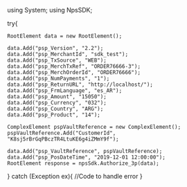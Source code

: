 using System;
using NpsSDK;

try{

    RootElement data = new RootElement();

    data.Add("psp_Version", "2.2");
    data.Add("psp_MerchantId", "sdk_test");
    data.Add("psp_TxSource", "WEB");
    data.Add("psp_MerchTxRef", "ORDER76666-3");
    data.Add("psp_MerchOrderId", "ORDER76666");
    data.Add("psp_NumPayments", "1");
    data.Add("psp_ReturnURL", "http://localhost/");
    data.Add("psp_FrmLanguage", "es_AR");
    data.Add("psp_Amount", "15050");
    data.Add("psp_Currency", "032");
    data.Add("psp_Country", "ARG");
    data.Add("psp_Product", "14");

    ComplexElement pspVaultReference = new ComplexElement();
    pspVaultReference.Add("CustomerId", "K8sj5rBrGqPBczTR4LtuKE6g4iZMmY9f");

    data.Add("psp_VaultReference", pspVaultReference);
    data.Add("psp_PosDateTime", "2019-12-01 12:00:00");
    RootElement response = npsSdk.Authorize_3p(data);

}
catch (Exception ex){
    //Code to handle error
}

